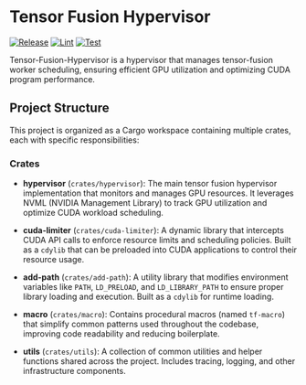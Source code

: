 # Tensor Fusion Hypervisor

[![Release](https://github.com/NexusGPU/tensor-fusion-hypervisor/actions/workflows/release.yml/badge.svg)](https://github.com/NexusGPU/tensor-fusion-hypervisor/actions/workflows/release.yml) [![Lint](https://github.com/NexusGPU/tensor-fusion-hypervisor/actions/workflows/lint.yml/badge.svg)](https://github.com/NexusGPU/tensor-fusion-hypervisor/actions/workflows/lint.yml) [![Test](https://github.com/NexusGPU/tensor-fusion-hypervisor/actions/workflows/test.yml/badge.svg)](https://github.com/NexusGPU/tensor-fusion-hypervisor/actions/workflows/test.yml)

Tensor-Fusion-Hypervisor is a hypervisor that manages tensor-fusion worker scheduling, ensuring efficient GPU utilization and optimizing CUDA program performance.

## Project Structure

This project is organized as a Cargo workspace containing multiple crates, each with specific responsibilities:

### Crates

- **hypervisor** (`crates/hypervisor`): The main tensor fusion hypervisor implementation that monitors and manages GPU resources. It leverages NVML (NVIDIA Management Library) to track GPU utilization and optimize CUDA workload scheduling.

- **cuda-limiter** (`crates/cuda-limiter`): A dynamic library that intercepts CUDA API calls to enforce resource limits and scheduling policies. Built as a `cdylib` that can be preloaded into CUDA applications to control their resource usage.

- **add-path** (`crates/add-path`): A utility library that modifies environment variables like `PATH`, `LD_PRELOAD`, and `LD_LIBRARY_PATH` to ensure proper library loading and execution. Built as a `cdylib` for runtime loading.

- **macro** (`crates/macro`): Contains procedural macros (named `tf-macro`) that simplify common patterns used throughout the codebase, improving code readability and reducing boilerplate.

- **utils** (`crates/utils`): A collection of common utilities and helper functions shared across the project. Includes tracing, logging, and other infrastructure components.
